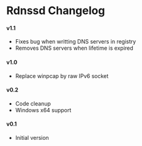 Rdnssd Changelog
================

#### v1.1
- Fixes bug when writting DNS servers in registry
- Removes DNS servers when lifetime is expired

#### v1.0
- Replace winpcap by raw IPv6 socket

#### v0.2
- Code cleanup
- Windows x64 support

#### v0.1
- Initial version
